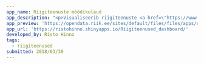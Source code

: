 ```yaml
---
app_name: Riigiteenuste mõõdikulaud
app_description: "<p>Visualiseerib riigiteenuste <a href=\"https://www.riigiteenused.ee/api/et/all\" rel=\"nofollow\">API</a>s olevaid andmeid.\_</p>\n<p>Visualizes data from public service <a href=\"https://www.riigiteenused.ee/api/et/all\" rel=\"nofollow\">API</a>."
app_preview: 'https://opendata.riik.ee/sites/default/files/files/apps/rt.PNG'
app_url: 'https://ristohinno.shinyapps.io/Riigiteenused_dashboard/'
developed_by: Risto Hinno
tags:
  - riigiteenused
submitted: 2018/03/30
---
```

